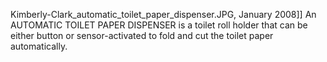Kimberly-Clark_automatic_toilet_paper_dispenser.JPG, January 2008]] An AUTOMATIC TOILET PAPER DISPENSER is a toilet roll holder that can be either button or sensor-activated to fold and cut the toilet paper automatically.
